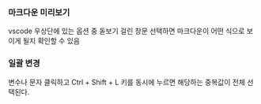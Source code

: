 ### 마크다운 미리보기

vscode 우상단에 있는 옵션 중 돋보기 걸린 창문 선택하면 마크다운이 어떤 식으로 보이게 될지 확인할 수 있음

### 일괄 변경

변수나 문자 클릭하고 Ctrl + Shift + L 키를 동시에 누르면 해당하는 중복값이 전체 선택된다.
